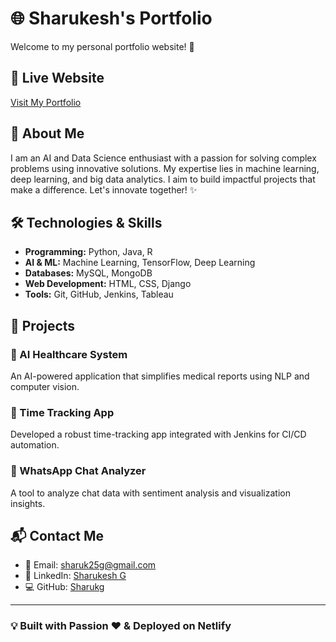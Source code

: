 # 🌐 Sharukesh's Portfolio

Welcome to my personal portfolio website! 🚀

## 🔗 Live Website
[Visit My Portfolio](https://sharukg-portfolio.netlify.app/)

## 📌 About Me
I am an AI and Data Science enthusiast with a passion for solving complex problems using innovative solutions. My expertise lies in machine learning, deep learning, and big data analytics. I aim to build impactful projects that make a difference. Let's innovate together! ✨

## 🛠️ Technologies & Skills
- **Programming:** Python, Java, R
- **AI & ML:** Machine Learning, TensorFlow, Deep Learning
- **Databases:** MySQL, MongoDB
- **Web Development:** HTML, CSS, Django
- **Tools:** Git, GitHub, Jenkins, Tableau

## 🚀 Projects
### 🔹 AI Healthcare System
An AI-powered application that simplifies medical reports using NLP and computer vision.

### 🔹 Time Tracking App
Developed a robust time-tracking app integrated with Jenkins for CI/CD automation.

### 🔹 WhatsApp Chat Analyzer
A tool to analyze chat data with sentiment analysis and visualization insights.

## 📬 Contact Me
- 📧 Email: [sharuk25g@gmail.com](mailto:sharuk25g@gmail.com)
- 🔗 LinkedIn: [Sharukesh G](https://www.linkedin.com/in/sharukesh-g-04518026a/)
- 💻 GitHub: [Sharukg](https://github.com/Sharukg)

---
### 💡 Built with Passion ❤️ & Deployed on Netlify

